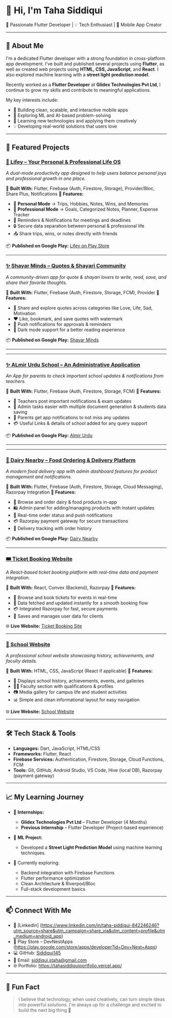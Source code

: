 # 👋 Hi, I'm Taha Siddiqui

🚀 Passionate Flutter Developer | 💡 Tech Enthusiast | 📱 Mobile App Creator

---

## 🌟 About Me

I'm a dedicated Flutter developer with a strong foundation in cross-platform app development. I've built and published several projects using **Flutter**, as well as created web projects using **HTML, CSS, JavaScript**, and **React**. I also explored machine learning with a **street light prediction model**.

Recently worked as a **Flutter Developer** at **Glidex Technologies Pvt Ltd**, I continue to grow my skills and contribute to meaningful applications.

My key interests include:
- 📱 Building clean, scalable, and interactive mobile apps
- 🧠 Exploring ML and AI-based problem-solving
- 🚀 Learning new technologies and applying them creatively
- 💡 Developing real-world solutions that users love

---

## 📌 Featured Projects

### [🌿 Lifey – Your Personal & Professional Life OS](#)

*A dual-mode productivity app designed to help users balance personal joys and professional growth in one place.*

🔹 **Built With:** Flutter, Firebase (Auth, Firestore, Storage), Provider/Bloc, Share Plus, Notifications
🔹 **Features:**

* 🏡 **Personal Mode** → Trips, Hobbies, Notes, Wins, and Memories
* 💼 **Professional Mode** → Goals, Categorized Notes, Planner, Expense Tracker
* 🔔 Reminders & Notifications for meetings and deadlines
* 🔒 Secure data separation between personal & professional life
* 📤 Share trips, wins, or notes directly with friends

📦 **Published on Google Play:** [Lifey on Play Store](https://play.google.com/store/apps/details?id=com.thrive_well.apps)

---

### [✨ Shayar Minds – Quotes & Shayari Community](#)

*A community-driven app for quote & shayari lovers to write, read, save, and share their favorite thoughts.*

🔹 **Built With:** Flutter, Firebase (Auth, Firestore, Storage, FCM), Provider
🔹 **Features:**

* 💬 Share and explore quotes across categories like Love, Life, Sad, Motivation
* ❤️ Like, bookmark, and save quotes with watermark
* 🔔 Push notifications for approvals & reminders
* 🌙 Dark mode support for a better reading experience

📦 **Published on Google Play:** [Shayar Minds](https://play.google.com/store/apps/details?id=com.shayarminds.app)

---

---

### [✨ ALmir Urdu School – An Administrative Application](#)

*An App for parents to check important school updates & notifications from teachers.*

🔹 **Built With:** Flutter, Firebase (Auth, Firestore, Storage, FCM)
🔹 **Features:**

* 💬 Teachers post important notifications & exam updates
* 💼 Admin tasks easier with multiple document generation & students data saving
* 🔔 Parents get app notifications to not miss any updates
* 💳 Useful Links & details of school added for any query support

📦 **Published on Google Play:** [Almir Urdu](https://play.google.com/store/apps/details?id=com.schoolys.apps)

---

---

### [🥗 Dairy Nearby – Food Ordering & Delivery Platform](#)

*A modern food delivery app with admin dashboard features for product management and notifications.*

🔹 **Built With:** Flutter, Firebase (Auth, Firestore, Storage, Cloud Messaging), Razorpay Integration
🔹 **Features:**

* 🛒 Browse and order dairy & food products in-app
* 🛍️ Admin panel for adding/managing products with instant updates
* 🔔 Real-time order status and push notifications
* 💳 Razorpay payment gateway for secure transactions
* 🚚 Delivery tracking with order history

📦 **Published on Google Play:** [Dairy Nearby](https://play.google.com/store/apps/details?id=com.dairynearby.devnest)

---

### [🎟️ Ticket Booking Website](#)

*A React-based ticket booking platform with real-time data and payment integration.*

🔹 **Built With:** React, Convex (Backend), Razorpay
🔹 **Features:**

* 🎫 Browse and book tickets for events in real-time
* 📡 Data fetched and updated instantly for a smooth booking flow
* 💳 Integrated Razorpay for fast, secure payments
* 💾 Saves and manages user data for clients

🌐 **Live Website:** [Ticket Booking Site](https://www.ticketr-yoloclub.in)

---

### [🏫 School Website](#)

*A professional school website showcasing history, achievements, and faculty details.*

🔹 **Built With:** HTML, CSS, JavaScript (React if applicable)
🔹 **Features:**

* 🏫 Displays school history, achievements, events, and galleries
* 👩‍🏫 Faculty section with qualifications & profiles
* 📷 Media gallery for campus life and student activities
* 📊 Simple and clean informational layout for easy navigation

🌐 **Live Website:** [School Website](https://www.almirschool.in)

---

## 🛠 Tech Stack & Tools

- **Languages:** Dart, JavaScript, HTML/CSS
- **Frameworks:** Flutter, React
- **Firebase Services:** Authentication, Firestore, Storage, Cloud Functions, FCM
- **Tools:** Git, GitHub, Android Studio, VS Code, Hive (local DB), Razorpay (payment gateway)

---

## 📈 My Learning Journey

- 🏢 **Internships:**  
  - **Glidex Technologies Pvt Ltd** – Flutter Developer (4 Months)  
  - **Previous Internship** – Flutter Developer (Project-based experience)  

- 🧠 **ML Project:**  
  - Developed a **Street Light Prediction Model** using machine learning techniques.

- 🌱 Currently exploring:
  - Backend integration with Firebase Functions
  - Flutter performance optimization
  - Clean Architecture & Riverpod/Bloc
  - Full-stack development basics

---

## 📫 Connect With Me

- 💼 [LinkedIn] (https://www.linkedin.com/in/taha-siddiqui-842246246?utm_source=share&utm_campaign=share_via&utm_content=profile&utm_medium=android_app)
- 📱 Play Store – DevNestApps (https://play.google.com/store/apps/developer?id=Dev+Nest+Apps)
- 💻 GitHub: [Siddiqui145](https://github.com/Siddiqui145)
- 📧 Email: siddiqui.staha@gmail.com
- 🌐 Portfolio: https://tahasiddiquiportfolio.vercel.app/

---

## 🧠 Fun Fact

> I believe that technology, when used creatively, can turn simple ideas into powerful solutions. I'm always up for a challenge and excited to build the next big thing 🚀

